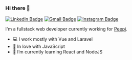 ### Hi there 👋

[![Linkedin Badge](https://img.shields.io/badge/-LinkedIn-blue?style=flat-square&logo=Linkedin&logoColor=white&link=https://www.linkedin.com/in/wilterson/)](https://www.linkedin.com/in/wilterson/)
[![Gmail Badge](https://img.shields.io/badge/-Gmail-c14438?style=flat-square&logo=Gmail&logoColor=white&link=mailto:wiltersongarcia@gmail.com)](mailto:wiltersongarcia@gmail.com)
[![Instagram Badge](https://img.shields.io/badge/-Instagram-C13584?style=flat-square&labelColor=C13584&logo=instagram&logoColor=white&link=https://www.instagram.com/wilterson/)](https://www.instagram.com/wilterson/)

I'm a fullstack web developer currently working for [Peepi](https://peepi.com.br).

- 💻 I work mostly with Vue and Laravel
- 💙 In love with JavaScript
- 🔭 I’m currently learning React and NodeJS
